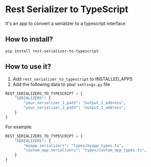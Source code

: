 # Rest Serializer to TypeScript

It's an app to convert a serializer to a typescript interface

## How to install?

    pip install rest-serializer-to-typescript

## How to use it?

1. Add `rest_serializer_to_typescript` to INSTALLED_APPS
2. Add the following data to your `settings.py` file

```python
REST_SERIALIZERS_TO_TYPESCRIPT = {
    "SERIALIZERS": {
        "your_serializer_1_path": "output_1_address",
        "your_serializer_2_path": "output_2_address",
    }
}
```

For example:

```python
REST_SERIALIZERS_TO_TYPESCRIPT = {
    "SERIALIZERS": {
        "myapp.serializers": "types/myapp_types.ts",
        "custom_app.serializers": "types/custom_app_types.ts",
    }
}
```

